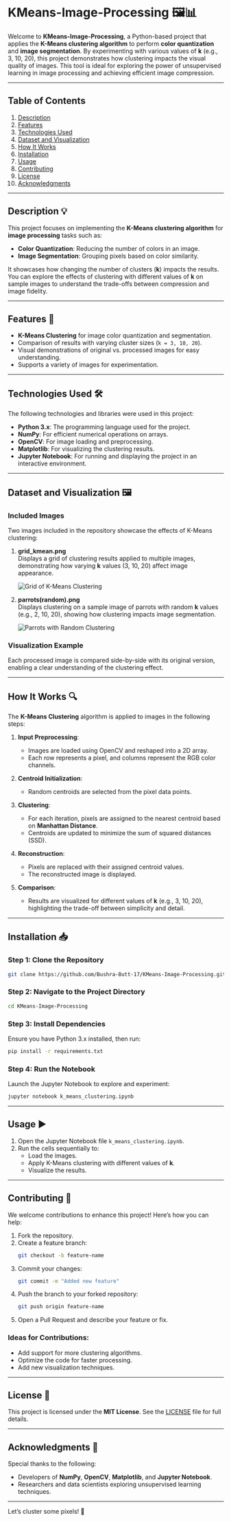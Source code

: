 # **KMeans-Image-Processing** 🖼️📊  

Welcome to **KMeans-Image-Processing**, a Python-based project that applies the **K-Means clustering algorithm** to perform **color quantization** and **image segmentation**. By experimenting with various values of **k** (e.g., 3, 10, 20), this project demonstrates how clustering impacts the visual quality of images. This tool is ideal for exploring the power of unsupervised learning in image processing and achieving efficient image compression.

---

## **Table of Contents**  
1. [Description](#description)  
2. [Features](#features)  
3. [Technologies Used](#technologies-used)  
4. [Dataset and Visualization](#dataset-and-visualization)  
5. [How It Works](#how-it-works)  
6. [Installation](#installation)  
7. [Usage](#usage)  
8. [Contributing](#contributing)  
9. [License](#license)  
10. [Acknowledgments](#acknowledgments)  

---

## **Description** 💡  

This project focuses on implementing the **K-Means clustering algorithm** for **image processing** tasks such as:  

- **Color Quantization**: Reducing the number of colors in an image.  
- **Image Segmentation**: Grouping pixels based on color similarity.  

It showcases how changing the number of clusters (**k**) impacts the results. You can explore the effects of clustering with different values of **k** on sample images to understand the trade-offs between compression and image fidelity.

---

## **Features** 🌟  

- **K-Means Clustering** for image color quantization and segmentation.  
- Comparison of results with varying cluster sizes (`k = 3, 10, 20`).  
- Visual demonstrations of original vs. processed images for easy understanding.  
- Supports a variety of images for experimentation.  

---

## **Technologies Used** 🛠️  

The following technologies and libraries were used in this project:  

- **Python 3.x**: The programming language used for the project.  
- **NumPy**: For efficient numerical operations on arrays.  
- **OpenCV**: For image loading and preprocessing.  
- **Matplotlib**: For visualizing the clustering results.  
- **Jupyter Notebook**: For running and displaying the project in an interactive environment.  

---

## **Dataset and Visualization** 🖼️  

### **Included Images**  
Two images included in the repository showcase the effects of K-Means clustering:  

1. **grid_kmean.png**  
   Displays a grid of clustering results applied to multiple images, demonstrating how varying **k** values (3, 10, 20) affect image appearance.  

   ![Grid of K-Means Clustering](images/grid_kmean.png)  

2. **parrots(random).png**  
   Displays clustering on a sample image of parrots with random **k** values (e.g., 2, 10, 20), showing how clustering impacts image segmentation.  

   ![Parrots with Random Clustering](images/parrots(random).png)  

### **Visualization Example**  
Each processed image is compared side-by-side with its original version, enabling a clear understanding of the clustering effect.

---

## **How It Works** 🔍  

The **K-Means Clustering** algorithm is applied to images in the following steps:  

1. **Input Preprocessing**:  
   - Images are loaded using OpenCV and reshaped into a 2D array.  
   - Each row represents a pixel, and columns represent the RGB color channels.  

2. **Centroid Initialization**:  
   - Random centroids are selected from the pixel data points.  

3. **Clustering**:  
   - For each iteration, pixels are assigned to the nearest centroid based on **Manhattan Distance**.  
   - Centroids are updated to minimize the sum of squared distances (SSD).  

4. **Reconstruction**:  
   - Pixels are replaced with their assigned centroid values.  
   - The reconstructed image is displayed.  

5. **Comparison**:  
   - Results are visualized for different values of **k** (e.g., 3, 10, 20), highlighting the trade-off between simplicity and detail.  

---

## **Installation** 📥  

### **Step 1: Clone the Repository**  
```bash  
git clone https://github.com/Bushra-Butt-17/KMeans-Image-Processing.git  
```  

### **Step 2: Navigate to the Project Directory**  
```bash  
cd KMeans-Image-Processing  
```  

### **Step 3: Install Dependencies**  
Ensure you have Python 3.x installed, then run:  
```bash  
pip install -r requirements.txt  
```  

### **Step 4: Run the Notebook**  
Launch the Jupyter Notebook to explore and experiment:  
```bash  
jupyter notebook k_means_clustering.ipynb  
```  

---

## **Usage** ▶️  

1. Open the Jupyter Notebook file `k_means_clustering.ipynb`.  
2. Run the cells sequentially to:  
   - Load the images.  
   - Apply K-Means clustering with different values of **k**.  
   - Visualize the results.  

---

## **Contributing** 🤝  

We welcome contributions to enhance this project! Here’s how you can help:  

1. Fork the repository.  
2. Create a feature branch:  
   ```bash  
   git checkout -b feature-name  
   ```  
3. Commit your changes:  
   ```bash  
   git commit -m "Added new feature"  
   ```  
4. Push the branch to your forked repository:  
   ```bash  
   git push origin feature-name  
   ```  
5. Open a Pull Request and describe your feature or fix.  

### **Ideas for Contributions**:  
- Add support for more clustering algorithms.  
- Optimize the code for faster processing.  
- Add new visualization techniques.  

---

## **License** 📜  

This project is licensed under the **MIT License**. See the [LICENSE](LICENSE) file for full details.  

---

## **Acknowledgments** 🙏  

Special thanks to the following:  
- Developers of **NumPy**, **OpenCV**, **Matplotlib**, and **Jupyter Notebook**.  
- Researchers and data scientists exploring unsupervised learning techniques.  

---  

Let’s cluster some pixels! 🚀
